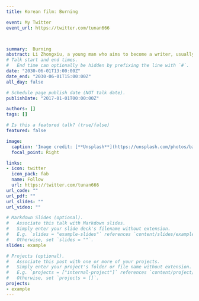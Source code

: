 ```yaml
---
title: Korean film: Burning

event: My Twitter
event_url: https://twitter.com/tunan666



summary:  Burning
abstract: Li Zhongxiu, a young man who aims to become a writer, usually lives on a part-time job. The father who runs the animal husbandry is not familiar with human feelings and is beset with lawsuits, forcing Zhong Xiu to run around to save his father. On this day, Zhong Xiu met her former classmate Shen Huimei in a large store. Huimei plans to travel to Africa in the near future, so she asks Zhong xiuzhao to see boil. Soon after Huimei returned home, a man named Ben got off the plane with her. Ben drives a Porsche and lives in a high-class apartment. He has no work and plays around. Compared with Zhong Xiu, he is like heaven and earth. I don't know why, Ben went into the life of Zhongxiu and Huimei, and told his new friends about his strange hobby. After the night when Zhong Xiu's family got together, Huimei seemed to have disappeared from the world... This film is based on Haruki Murakami's short story burning barn
# Talk start and end times.
#   End time can optionally be hidden by prefixing the line with `#`.
date: "2030-06-01T13:00:00Z"
date_end: "2030-06-01T15:00:00Z"
all_day: false

# Schedule page publish date (NOT talk date).
publishDate: "2017-01-01T00:00:00Z"

authors: []
tags: []

# Is this a featured talk? (true/false)
featured: false

image:
  caption: 'Image credit: [**Unsplash**](https://unsplash.com/photos/bzdhc5b3Bxs)'
  focal_point: Right

links:
- icon: twitter
  icon_pack: fab
  name: Follow
  url: https://twitter.com/tunan666
url_code: ""
url_pdf: ""
url_slides: ""
url_video: ""

# Markdown Slides (optional).
#   Associate this talk with Markdown slides.
#   Simply enter your slide deck's filename without extension.
#   E.g. `slides = "example-slides"` references `content/slides/example-slides.md`.
#   Otherwise, set `slides = ""`.
slides: example

# Projects (optional).
#   Associate this post with one or more of your projects.
#   Simply enter your project's folder or file name without extension.
#   E.g. `projects = ["internal-project"]` references `content/project/deep-learning/index.md`.
#   Otherwise, set `projects = []`.
projects:
- example
---
```


